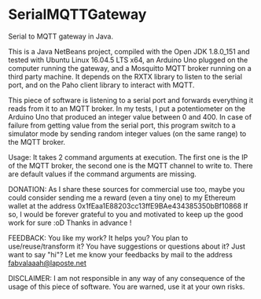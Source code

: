 # SerialMQTTGateway
Serial to MQTT gateway in Java.

This is a Java NetBeans project, compiled with the Open JDK 1.8.0_151 and tested
with Ubuntu Linux 16.04.5 LTS x64, an Arduino Uno plugged on the computer
running the gateway, and a Mosquitto MQTT broker running on a third party
machine. It depends on the RXTX library to listen to the serial port, and on the
Paho client library to interact with MQTT.

This piece of software is listening to a serial port and forwards everything it
reads from it to an MQTT broker. In my tests, I put a potentiometer on the
Arduino Uno that produced an integer value between 0 and 400. In case of failure
from getting value from the serial port, this program switch to a simulator
mode by sending random integer values (on the same range) to the MQTT broker.

Usage: It takes 2 command arguments at execution. The first one is the IP of the
MQTT broker, the second one is the MQTT channel to write to. There are default
values if the command arguments are missing.

DONATION:
As I share these sources for commercial use too, maybe you could consider
sending me a reward (even a tiny one) to my Ethereum wallet at the address
0x1fEaa1E88203cc13ffE9BAe434385350bBf10868
If so, I would be forever grateful to you and motivated to keep up the good work
for sure :oD Thanks in advance !

FEEDBACK:
You like my work? It helps you? You plan to use/reuse/transform it? You have
suggestions or questions about it? Just want to say "hi"? Let me know your
feedbacks by mail to the address fabvalaaah@laposte.net

DISCLAIMER:
I am not responsible in any way of any consequence of the usage of this piece of
software. You are warned, use it at your own risks.